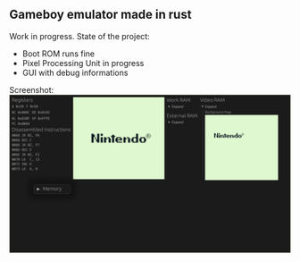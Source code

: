 ## Gameboy emulator made in rust
Work in progress.
State of the project:
- Boot ROM runs fine
- Pixel Processing Unit in progress
- GUI with debug informations

Screenshot:
![screenshot](./.github/img/wip.png)
